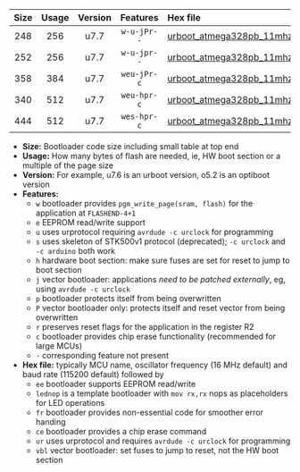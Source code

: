 |Size|Usage|Version|Features|Hex file|
|:-:|:-:|:-:|:-:|:--|
|248|256|u7.7|`w-u-jPr--`|[urboot_atmega328pb_11mhz0592_38400bps_lednop_ur_vbl.hex](https://raw.githubusercontent.com/stefanrueger/urboot.hex/main/mcus/atmega328pb/fcpu_11mhz0592/38400_bps/urboot_atmega328pb_11mhz0592_38400bps_lednop_ur_vbl.hex)|
|252|256|u7.7|`w-u-jpr--`|[urboot_atmega328pb_11mhz0592_38400bps_lednop_fr_ur_vbl.hex](https://raw.githubusercontent.com/stefanrueger/urboot.hex/main/mcus/atmega328pb/fcpu_11mhz0592/38400_bps/urboot_atmega328pb_11mhz0592_38400bps_lednop_fr_ur_vbl.hex)|
|358|384|u7.7|`weu-jPr-c`|[urboot_atmega328pb_11mhz0592_38400bps_ee_lednop_fr_ce_ur_vbl.hex](https://raw.githubusercontent.com/stefanrueger/urboot.hex/main/mcus/atmega328pb/fcpu_11mhz0592/38400_bps/urboot_atmega328pb_11mhz0592_38400bps_ee_lednop_fr_ce_ur_vbl.hex)|
|340|512|u7.7|`weu-hpr-c`|[urboot_atmega328pb_11mhz0592_38400bps_ee_lednop_fr_ce_ur.hex](https://raw.githubusercontent.com/stefanrueger/urboot.hex/main/mcus/atmega328pb/fcpu_11mhz0592/38400_bps/urboot_atmega328pb_11mhz0592_38400bps_ee_lednop_fr_ce_ur.hex)|
|444|512|u7.7|`wes-hpr-c`|[urboot_atmega328pb_11mhz0592_38400bps_ee_lednop_fr_ce.hex](https://raw.githubusercontent.com/stefanrueger/urboot.hex/main/mcus/atmega328pb/fcpu_11mhz0592/38400_bps/urboot_atmega328pb_11mhz0592_38400bps_ee_lednop_fr_ce.hex)|

- **Size:** Bootloader code size including small table at top end
- **Usage:** How many bytes of flash are needed, ie, HW boot section or a multiple of the page size
- **Version:** For example, u7.6 is an urboot version, o5.2 is an optiboot version
- **Features:**
  + `w` bootloader provides `pgm_write_page(sram, flash)` for the application at `FLASHEND-4+1`
  + `e` EEPROM read/write support
  + `u` uses urprotocol requiring `avrdude -c urclock` for programming
  + `s` uses skeleton of STK500v1 protocol (deprecated); `-c urclock` and `-c arduino` both work
  + `h` hardware boot section: make sure fuses are set for reset to jump to boot section
  + `j` vector bootloader: applications *need to be patched externally*, eg, using `avrdude -c urclock`
  + `p` bootloader protects itself from being overwritten
  + `P` vector bootloader only: protects itself and reset vector from being overwritten
  + `r` preserves reset flags for the application in the register R2
  + `c` bootloader provides chip erase functionality (recommended for large MCUs)
  + `-` corresponding feature not present
- **Hex file:** typically MCU name, oscillator frequency (16 MHz default) and baud rate (115200 default) followed by
  + `ee` bootloader supports EEPROM read/write
  + `lednop` is a template bootloader with `mov rx,rx` nops as placeholders for LED operations
  + `fr` bootloader provides non-essential code for smoother error handing
  + `ce` bootloader provides a chip erase command
  + `ur` uses urprotocol and requires `avrdude -c urclock` for programming
  + `vbl` vector bootloader: set fuses to jump to reset, not the HW boot section
